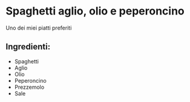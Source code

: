 # Spaghetti aglio, olio e peperoncino
Uno dei miei piatti preferiti
## Ingredienti:
* Spaghetti
* Aglio
* Olio
* Peperoncino
* Prezzemolo
* Sale
